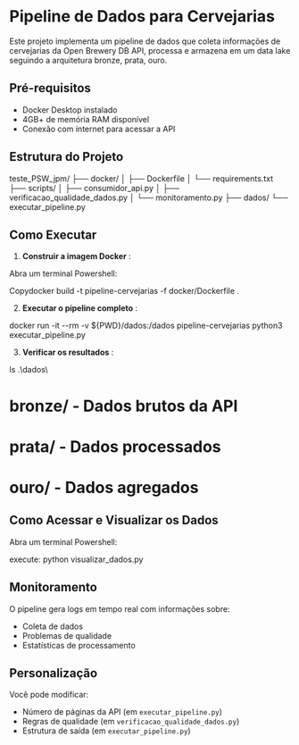 # Pipeline de Dados para Cervejarias

Este projeto implementa um pipeline de dados que coleta informações de cervejarias da Open Brewery DB API, processa e armazena em um data lake seguindo a arquitetura bronze, prata, ouro.

## Pré-requisitos

* Docker Desktop instalado
* 4GB+ de memória RAM disponível
* Conexão com internet para acessar a API

## Estrutura do Projeto

teste_PSW_jpm/
├── docker/
│   ├── Dockerfile
│   └── requirements.txt
├── scripts/
│   ├── consumidor_api.py
│   ├── verificacao_qualidade_dados.py
│   └── monitoramento.py
├── dados/
└── executar_pipeline.py

## Como Executar

1. **Construir a imagem Docker** :

Abra um terminal Powershell:

Copydocker build -t pipeline-cervejarias -f docker/Dockerfile .

2. **Executar o pipeline completo** :

docker run -it --rm -v ${PWD}/dados:/dados pipeline-cervejarias python3 executar_pipeline.py

3. **Verificar os resultados** :

ls .\dados\

# bronze/    - Dados brutos da API

# prata/     - Dados processados

# ouro/      - Dados agregados



## Como Acessar e Visualizar os Dados

Abra um terminal Powershell:

execute: python visualizar_dados.py 


## Monitoramento

O pipeline gera logs em tempo real com informações sobre:

* Coleta de dados
* Problemas de qualidade
* Estatísticas de processamento

## Personalização

Você pode modificar:

* Número de páginas da API (em `executar_pipeline.py`)
* Regras de qualidade (em `verificacao_qualidade_dados.py`)
* Estrutura de saída (em `executar_pipeline.py`)
